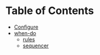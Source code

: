 # Table of Contents

* [Configure](/configure.md)
* [when-do](/when-do/README.md)
  * [rules](/when-do/rules.md)
  * [sequencer](/when-do/sequencer.md)
